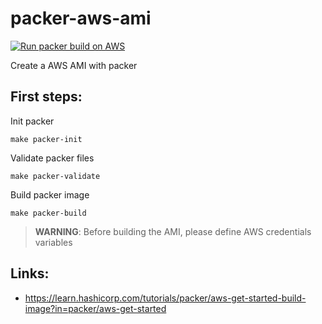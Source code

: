 # packer-aws-ami
[![Run packer build on AWS](https://github.com/djimenezc/packer-aws-ami/actions/workflows/build.yml/badge.svg)](https://github.com/djimenezc/packer-aws-ami/actions/workflows/build.yml)

Create a AWS AMI with packer

## First steps:

Init packer
```shell
make packer-init
```

Validate packer files
```shell
make packer-validate
```

Build packer image
```shell
make packer-build
```

> **WARNING**: Before building the AMI, please define AWS credentials variables


## Links: 
- https://learn.hashicorp.com/tutorials/packer/aws-get-started-build-image?in=packer/aws-get-started
